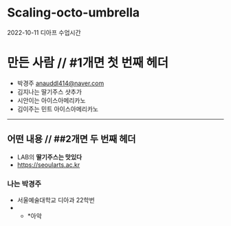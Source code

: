 # Scaling-octo-umbrella
2022-10-11 디아프 수업시간 


# 만든 사람 // #1개면 첫 번째 헤더
* 박경주 <anauddl414@naver.com>
* 김지나는 딸기주스 샷추가
* 시안이는 아이스아메리카노
* 김이주는 민트 아이스아메리카노 

<hr/>

## 어떤 내용 // ##2개면 두 번째 헤더
* LAB의 __딸기주스는 맛있다__
* https://seoularts.ac.kr

### 나는 박경주
* 서울예술대학교 디아과 22학번
* * *아악
